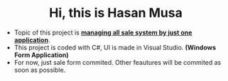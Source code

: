 <h1 align="center">Hi, this is Hasan Musa</h1>

- Topic of this project is <ins>**managing all sale system by just one application**</ins>.
- This project is coded with C#, UI is made in Visual Studio. **(Windows Form Application)**
- For now, just sale form commited. Other feautures will be commited as soon as possible.
